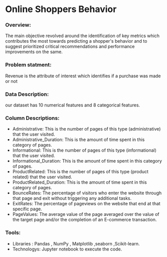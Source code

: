 # Online Shoppers Behavior


### Overview:
The main objective revolved around the identification of key metrics which contributes the most towards predicting a shopper's behavior and to suggest prioritized critical recommendations and performance improvements on the same. 

### Problem statment:
Revenue is the attribute of interest which identifies if a purchase was made or not
### Data Description:
 our dataset has 10 numerical features and 8 categorical features. 

### Column Descriptions:
* Administrative: This is the number of pages of this type (administrative) that the user visited.
* Administrative_Duration: This is the amount of time spent in this category of pages.
* Informational: This is the number of pages of this type (informational) that the user visited.
* Informational_Duration: This is the amount of time spent in this category of pages.
* ProductRelated: This is the number of pages of this type (product related) that the user visited.
* ProductRelated_Duration: This is the amount of time spent in this category of pages.
* BounceRates: The percentage of visitors who enter the website through that page and exit without triggering any additional tasks.
* ExitRates: The percentage of pageviews on the website that end at that specific page.
* PageValues: The average value of the page averaged over the value of the target page and/or the completion of an E-commerce   transaction.


### Tools:
* Libraries : Pandas , NumPy , Matplotlib ,seaborn ,Scikit-learn.
* Technologys: Jupyter notebook to execute the code. 
